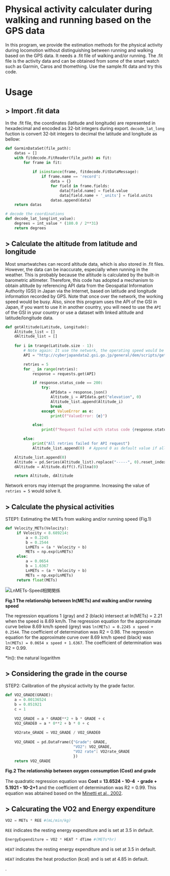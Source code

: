 
# **Physical activity calculater during walking and running based on the GPS data**

In this program, we provide the estimation methods for the physical activity during locomotion without distinguishing between running and walking based on the GPS data.
It needs a .fit file of walking and/or running. The .fit file is the activity data and can be obtained from some of the smart watch such as Garmin, Caros and thomething.
Use the sample.fit data and try this code.

# Usage
## > **Import .fit data**

In the .fit file, the coordinates (latitude and longitude) are represented in hexadecimal and encoded as 32-bit integers during export.
`decode_lat_long` fuction is convert 32-bit integers to decimal the latitude and longitude as bellow:

```python
def GarminDataSet(file_path):
    datas = []
    with fitdecode.FitReader(file_path) as fit:
        for frame in fit:
    
            if isinstance(frame, fitdecode.FitDataMessage):
                if frame.name == 'record':
                    data = {}
                    for field in frame.fields:
                        data[field.name] = field.value
                        data[field.name + '_units'] = field.units
                    datas.append(data)
    return datas

# decode the coordinations
def decode_lat_long(int_value):
    degrees = int_value * (180.0 / 2**31)
    return degrees
```

## > **Calculate the altitude from latitude and longitude**

Most smartwatches can record altitude data, which is also stored in .fit files. However, the data can be inaccurate, especially when running in the weather. 
This is probably because the altitude is calculated by the built-in barometric altimeter. Therefore, this code has adopted a mechanism to obtain altitude by referencing API data from the Geospatial Information Authority (GSI) in Japan via the Internet, based on latitude and longitude information recorded by GPS. Note that once over the network, the working speed would be busy. Also, since this program uses the API of the GSI in Japan, if you want to use it in another country, you will need to use the `API` of the GSI in your country or use a dataset with linked altitude and latitude/longitude data.

```python
def getAltitude(Latitude, Longitude):
    Altitude_list = []
    dAltitude_list = []
    
    for i in trange(Latitude.size - 1):
        # Note again: It use the network, the operating speed would be busy. 
        API = "http://cyberjapandata2.gsi.go.jp/general/dem/scripts/getelevation.php/?lon=%s&lat=%s&outtype=%s" % (Longitude[i], Latitude[i], "JSON")

        retries = 5
        for _ in range(retries):
            response = requests.get(API)

            if response.status_code == 200:
                try:
                    APIdata = response.json()
                    Altitude_i = APIdata.get("elevation", 0)
                    Altitude_list.append(Altitude_i)
                    break
                except ValueError as e:
                    print(f"ValueError: {e}")

            else:
                print(f"Request failed with status code {response.status_code}")

        else:
            print("All retries failed for API request")
            Altitude_list.append(0)  # Append 0 as default value if all retries fail

    Altitude_list.append(0)
    Altitude = pd.Series(Altitude_list).replace("-----", 0).reset_index(drop=True)
    dAltitude = Altitude.diff().fillna(0)

    return Altitude, dAltitude
```

Network errors may interrupt the programme.
Increasing the value of `retries = 5` would solve it.

## > **Calculate the physical activities**

STEP1: Estimating the METs from walking and/or running speed (Fig.1)

```python
def Velocity_METs(Velocity):
     if Velocity < 8.689214: 
         a = 0.2245
         b = 0.2544
         LnMETs = (a * Velocity + b)
         METs = np.exp(LnMETs)
     else: 
         a = 0.0654
         b = 1.6367
         LnMETs = (a * Velocity + b)
         METs = np.exp(LnMETs)
     return float(METs)
```

![LnMETs-Speed相関関係](https://github.com/KH-SPORTSBIOMECH/HYPAC-Physical-Activity-Calculator/assets/92411916/6dd928b4-858c-4e4d-aa68-f77afbdd843f)

**Fig.1 The relationship between ln(METs) and walking and/or running speed**

The regression equations 1 (gray) and 2 (black) intersect at ln(METs) = 2.21 when the speed is 8.69 km/h. The regression equation for the approximate curve below 8.69 km/h speed (grey) was `ln(METs) = 0.2245 x speed + 0.2544`. The coefficient of determination was R2 = 0.98. The regression equation for the approximate curve over 8.69 km/h speed (black) was `ln(METs) = 0.0654 x speed + 1.6367`. The coefficient of determination was R2 = 0.99.

*ln(): the natural logarithm

## > **Considering the grade in the course**

STEP2: Calibration of the physical activity by the grade factor.

```python
def VO2_GRADE(GRADE):
    a = 0.00136524
    b = 0.051921
    c = 1
            
    VO2_GRADE = a * GRADE**2 + b * GRADE + c
    VO2_GRADE0 = a * 0**2 + b * 0 + c
            
    VO2rate_GRADE = VO2_GRADE / VO2_GRADE0
            
    VO2_GRADE = pd.DataFrame({"Grade": GRADE,
                              "VO2": VO2_GRADE,
                              "VO2 rate": VO2rate_GRADE
                              })
    return VO2_GRADE
```

**Fig.2 The relationship between oxygen consumption (Cost) and grade**

The quadratic regression equation was **Cost = 13.6524・10-4 ・grade + 5.1921・10-2+1** and the coefficient of determination was R2 = 0.99. This equation was abtained based on the [Minetti et al., 2002](https://journals.physiology.org/doi/full/10.1152/japplphysiol.01177.2001).

## > **Calcurating the VO2 and Energy expenditure**

```python
VO2 = METs * REE #(mL/min/kg)
```

`REE` indicates the resting energy expenditure and is set at 3.5 in default.

 ```python
EnergyExpenditure = VO2 * HEAT * dTime #(METs*hr)
```

`HEAT` indicates the resting energy expenditure and is set at 3.5 in default.

`HEAT` indicates the heat production (kcal) and is set at 4.85 in default.






.
